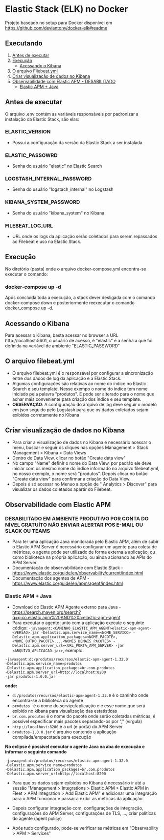 # Elastic Stack (ELK) no Docker

Projeto baseado no setup para Docker disponível em https://github.com/deviantony/docker-elk#readme

## Executando

1. [Antes de executar](#antes-de-executar)
1. [Execução](#execução)
    * [Acessando o Kibana](#acessando-o-kibana)
1. [O arquivo Filebeat.yml](#o-arquivo-filebeat.yml)
1. [Criar visualização de dados no Kibana](#criar-visualização-de-dados-no-Kibana)
1. [Observabilidade com Elastic APM - DESABILITADO](#observabilidade-com-elastic-apm) 
    * [Elastic APM + Java](#elastic-apm--java)

## Antes de executar
O arquivo .env contém as variáveis responsáveis por padronizar a instalação da Elastic Stack, são elas:

### ELASTIC_VERSION
* Possui a configuração da versão da Elastic Stack a ser instalada

### ELASTIC_PASSOWRD
* Senha do usuário "elastic" no Elastic Search

### LOGSTASH_INTERNAL_PASSWORD
* Senha do usuário "logstach_internal" no Logstash

### KIBANA_SYSTEM_PASSWORD
* Senha do usuário "kibana_system" no Kibana

### FILEBEAT_LOG_URL
* URL onde os logs da aplicação serão coletados para serem repassados ao Filebeat e uso na Elastic Stack.

## Execução

No diretório (pasta) onde o arquivo docker-compose.yml encontra-se executar o comando: 

### docker-compose up -d

Após concluída toda a execução, a stack dever desligada com o comando docker-compose down e posteriormente reexecutar o comando docker_compose up -d.

## Acessando o Kibana
Para acessar o Kibana, basta acessar no browser a URL http://localhost:5601, o usuário de acesso, é "elastic" e a senha a que foi definida na variável de ambiente "ELASTIC_PASSWORD"

## O arquivo filebeat.yml
* O arquivo filebeat.yml é o responsável por configurar a sincronização entre dos dados de log da aplicação e a Elastic Stack.
* Algumas configurações são relativas ao nome do índice no Elastic Search e seu template. Nesse exempo o nome do índice tem nome iniciado pela palavra "produtos". E pode ser alterado para o nome que achar mais conveniente para criação dos índice e seu template.
* **OBSERVAÇÃO**: A configuração do arquivo de log deve seguir o modelo em json seguido pelo Logstash para que os dados coletados sejam exibidos corretamente no Kibana

## Criar visualização de dados no Kibana
* Para criar a visualização de dados no Kibana é necessário acessar o menu, buscar e seguir os cliques nas opções Management > Stack Management > Kibana > Data Views
* Dentro de Data View, clicar no botão "Create data view"
* No campo "Name" definir o nome do Data View, por padrão ele deve iniciar com os mesmo nome do índice informado no arquivo filebeat.yml, no nosso exemplo, o nome será "produtos". Depois clicar no botão "Create data view" para confirmar a criação do Data View.
* Depois é só acessar no Menuo a opção de " Analytics > Discover" para visualizar os dados coletados apartir do Filebeat.

## Observabilidade com Elastic APM
### DESABILITADO EM AMBIENTE PRODUTIVO POR CONTA DO NÍVEL GRATUÍTO NÃO ENVIAR ALERTAR POS E-MAIL OU SLACK OU TEAMS
* Para ter uma aplicação Java monitorada pelo Elastic APM, além de subir o Elastic APM Server é necessário configurar um agente para coleta de métricas, o agente pode ser utilizado de forma externa a aplicação, ou como biblioteca na própria aplicação, ou ainda acionando as APIs do APM Server.
* Documentação de observabilidade com Elastic Stack - https://www.elastic.co/guide/en/observability/current/index.html
* Documentação dos agentes de APM - https://www.elastic.co/guide/en/apm/agent/index.html

### Elastic APM + Java
* Download do Elastic APM Agente externo para Java - https://search.maven.org/search?q=g:co.elastic.apm%20AND%20a:elastic-apm-agent
* Para executar o agente junto com a aplicação execute o seguinte código: ```-javaagent:<CAMINHO_ELASTIC_APM_AGENT>elastic-apm-agent-<VERSAO>.jar -Delastic.apm.service_name=<NOME_SERVICO> -Delastic.apm.application_packages=<NOME_PACOTE>,<NOME_OUTRO_PACOTE>,...<NOMES_DEMAIS_PACOTES> -Delastic.apm.server_url=<URL_PORTA_APM_SERVER> -jar <ARQUIVO_APLICACAO.jar>```, exemplo:
```
-javaagent:d:/produtos/recursos/elastic-apm-agent-1.32.0 
-Delastic.apm.service_name=produtos 
-Delastic.apm.application_packages=br.com.produtos 
-Delastic.apm.server_url=http://localhost:8200
-jar produtos-1.0.0.jar
```
**onde:**
- ```d:/produtos/recursos/elastic-apm-agent-1.32.0``` é o caminho onde encontra-se a biblioteca do agente
- ```produtos ``` é o nome do serviço/aplicação e é esse nome que será exibido no kibana para visualização das estatistícas
- ```br.com.produtos``` é o nome do pacote onde serão coletadas métricas, é possível especificar mais pacotes separando-os por "," (vírgula)
- ```http://localhost:8200``` é a url (e porta) do APM Server 
- ```produtos-1.0.0.jar``` é arquivo contendo a aplicação compilada/empacotada para execução

**No eclipse é possível executar o agente Java na aba de execução e informar o seguinte comando**
```
-javaagent:d:/produtos/recursos/elastic-apm-agent-1.32.0 
-Delastic.apm.service_name=produtos 
-Delastic.apm.application_packages=br.com.produtos 
-Delastic.apm.server_url=http://localhost:8200
```

* Para que os dados sejam exibidos no Kibana é necessário ir até a sessão  "Management > Integrations > Elastic APM > Elastic APM in Fleet > APM Integration > Add Elastic APM" e adicionar uma integração para o APM funcionar e passar a exibir as métricas da aplicação
* Depois configurar integração com, configurações de integração, configurações do APM Server, configurações de TLS, ..., criar politícas do agente (agent policy)

* Após tudo configurado, pode-se verificar as métricas em "Observability > APM > Services"
